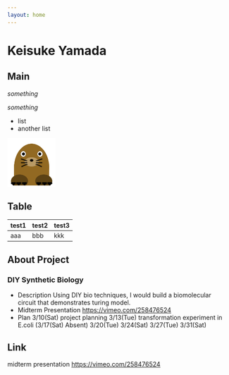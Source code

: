 ```yaml
---
layout: home
---
```


# Keisuke Yamada
## Main

_something_

*something*

- list
- another list

![Test Image](images/mogu2.png)

## Table

test1 | test2 | test3 |
--- | --- | --- |
aaa | bbb | kkk |

## About Project
### DIY Synthetic Biology
- Description
 Using DIY bio techniques, I would build a biomolecular circuit that demonstrates turing model.
- Midterm Presentation
https://vimeo.com/258476524
- Plan
 3/10(Sat) project planning
 3/13(Tue) transformation experiment in E.coli
 (3/17(Sat) Absent)
 3/20(Tue) 
 3/24(Sat) 
 3/27(Tue) 
 3/31(Sat) 

## Link
midterm presentation
https://vimeo.com/258476524
